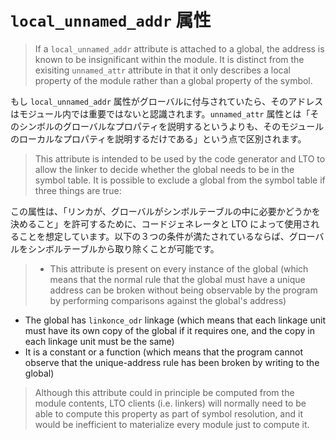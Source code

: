 # ``local_unnamed_addr`` 属性

> If a ``local_unnamed_addr`` attribute is attached to a global, the address is known to be insignificant within the module. It is distinct from the exisiting ``unnamed_attr`` attribute in that it only describes a local property of the module rather than a global property of the symbol.

もし ``local_unnamed_addr`` 属性がグローバルに付与されていたら、そのアドレスはモジュール内では重要ではないと認識されます。``unnamed_attr`` 属性とは「そのシンボルのグローバルなプロパティを説明するというよりも、そのモジュールのローカルなプロパティを説明するだけである」という点で区別されます。

> This attribute is intended to be used by the code generator and LTO to allow the linker to decide whether the global needs to be in the symbol table. It is possible to exclude a global from the symbol table if three things are true:

この属性は、「リンカが、グローバルがシンボルテーブルの中に必要かどうかを決めること」を許可するために、コードジェネレータと LTO によって使用されることを想定しています。以下の３つの条件が満たされているならば、グローバルをシンボルテーブルから取り除くことが可能です。

> - This attribute is present on every instance of the global (which means that the normal rule that the global must have a unique address can be broken without being observable by the program by performing comparisons against the global's address)
- The global has ``linkonce_odr`` linkage (which means that each linkage unit must have its own copy of the global if it requires one, and the copy in each linkage unit must be the same)
- It is a constant or a function (which means that the program cannot observe that the unique-address rule has been broken by writing to the global)

> Although this attribute could in principle be computed from the module contents, LTO clients (i.e. linkers) will normally need to be able to compute this property as part of symbol resolution, and it would be inefficient to materialize every module just to compute it.
